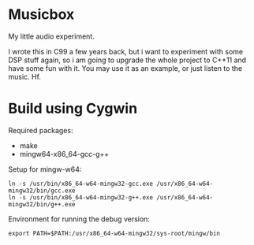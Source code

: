 
Musicbox
========

My little audio experiment.

I wrote this in C99 a few years back, but i want to experiment with some
DSP stuff again, so i am going to upgrade the whole project to C++11 and
have some fun with it. You may use it as an example, or just listen to
the music. Hf.

Build using Cygwin
==================

Required packages:
  - make
  - mingw64-x86_64-gcc-g++

Setup for mingw-w64:
```
ln -s /usr/bin/x86_64-w64-mingw32-gcc.exe /usr/x86_64-w64-mingw32/bin/gcc.exe
ln -s /usr/bin/x86_64-w64-mingw32-g++.exe /usr/x86_64-w64-mingw32/bin/g++.exe
```

Environment for running the debug version:    
```
export PATH=$PATH:/usr/x86_64-w64-mingw32/sys-root/mingw/bin
```
